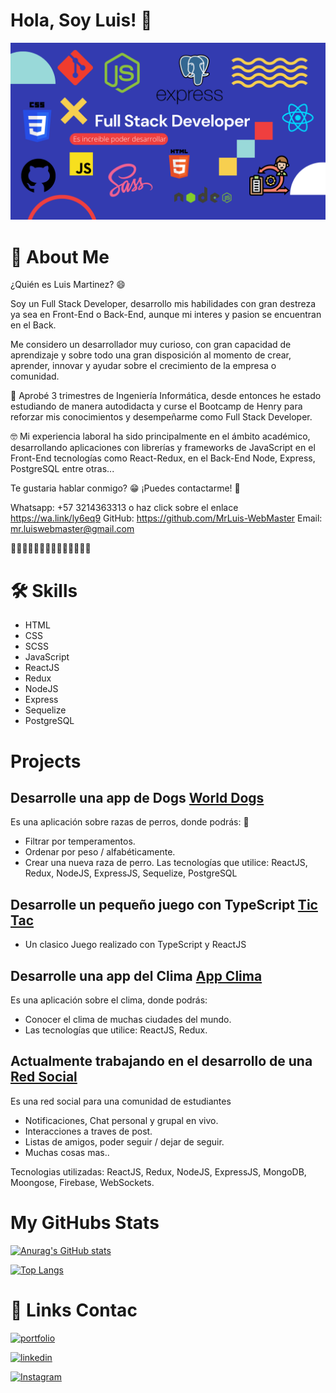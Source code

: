 
# Hola, Soy Luis! 👋


![Logo](image/Banner.png)


# 🚀 About Me
¿Quién es Luis Martinez? 😄

Soy un Full Stack Developer, desarrollo mis habilidades con gran destreza ya sea en Front-End o Back-End, aunque mi interes y pasion se encuentran en el Back.

Me considero un desarrollador muy curioso, con gran capacidad de aprendizaje y sobre todo una gran disposición al momento de crear, aprender, innovar y ayudar sobre el crecimiento de la empresa o comunidad.

📝 Aprobé 3 trimestres de Ingeniería Informática, desde entonces he estado estudiando de manera autodidacta y curse el Bootcamp de Henry para reforzar mis conocimientos y desempeñarme como Full Stack Developer.

🤓 Mi experiencia laboral ha sido principalmente en el ámbito académico, desarrollando aplicaciones con librerías y frameworks de JavaScript en el Front-End tecnologías como React-Redux, en el Back-End Node, Express, PostgreSQL entre otras...


Te gustaria hablar conmigo? 😁 ¡Puedes contactarme! 📱

Whatsapp: +57 3214363313 o haz click sobre el enlace https://wa.link/ly6eq9 
GitHub: https://github.com/MrLuis-WebMaster
Email: mr.luiswebmaster@gmail.com

👨‍💻👨‍💻👨‍💻👨‍💻👨‍💻👨‍💻👨‍💻


# 🛠 Skills
* HTML
* CSS
* SCSS
* JavaScript
* ReactJS
* Redux
* NodeJS
* Express
* Sequelize
* PostgreSQL



# Projects

## Desarrolle una app de Dogs <a href=https://github.com/MrLuis-WebMaster/PI-Dogs> World Dogs </a>
Es una aplicación sobre razas de perros, donde podrás: 🐶
- Filtrar por temperamentos.
- Ordenar por peso / alfabéticamente.
- Crear una nueva raza de perro.
Las tecnologías que utilice: ReactJS, Redux, NodeJS, ExpressJS, Sequelize, PostgreSQL

## Desarrolle un pequeño juego con TypeScript <a href=https://github.com/MrLuis-WebMaster/Triquis> Tic Tac</a>
- Un clasico Juego realizado con TypeScript y ReactJS

## Desarrolle una app del Clima <a href=#> App Clima </a>
Es una aplicación sobre el clima, donde podrás: 
- Conocer el clima de muchas ciudades del mundo.
- Las tecnologías que utilice: ReactJS, Redux.

## Actualmente trabajando en el desarrollo de una <a href=https://github.com/pablo99nunez/Henry-Social>Red Social</a>
Es una red social para una comunidad de estudiantes
- Notificaciones, Chat personal y grupal en vivo.
- Interacciones a traves de post.
- Listas de amigos, poder seguir / dejar de seguir.
- Muchas cosas mas..

Tecnologias utilizadas: ReactJS, Redux, NodeJS, ExpressJS, MongoDB, Moongose, Firebase, WebSockets.





# My GitHubs Stats

[![Anurag's GitHub stats](https://github-readme-stats.vercel.app/api?username=MrLuis-WebMaster)](https://github.com/anuraghazra/github-readme-stats)

[![Top Langs](https://github-readme-stats.vercel.app/api/top-langs/?username=MrLuis-WebMaster)](https://github.com/anuraghazra/github-readme-stats)


# 🔗 Links Contac
[![portfolio](https://img.shields.io/badge/my_portfolio-000?style=for-the-badge&logo=ko-fi&logoColor=white)](https://mrluismartinez.site/)

[![linkedin](https://img.shields.io/badge/linkedin-0A66C2?style=for-the-badge&logo=linkedin&logoColor=white)](https://www.linkedin.com/in/luis-martinez-617517217/)

[![Instagram](https://img.shields.io/badge/-Instagram-orange)](https://www.instagram.com/lgmu27/)
